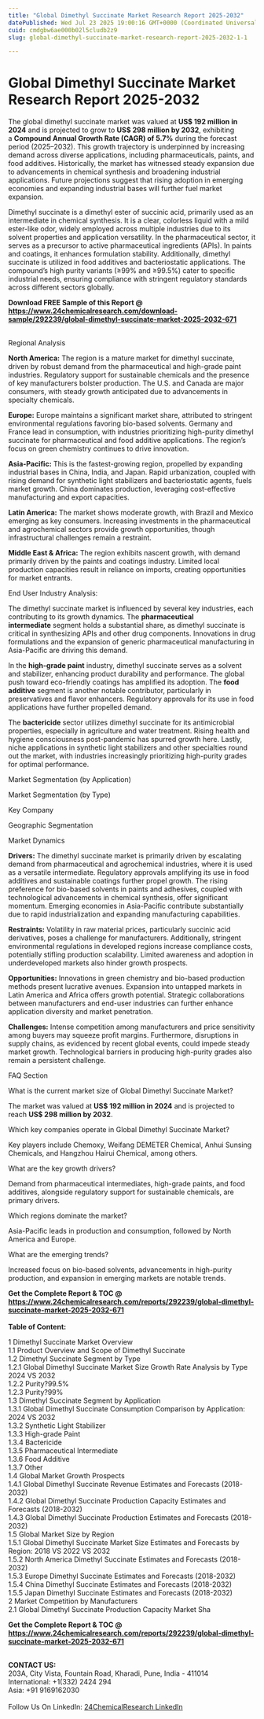 ```yaml
---
title: "Global Dimethyl Succinate Market Research Report 2025-2032"
datePublished: Wed Jul 23 2025 19:00:16 GMT+0000 (Coordinated Universal Time)
cuid: cmdgbw6ae000b02l5cludb2z9
slug: global-dimethyl-succinate-market-research-report-2025-2032-1-1

---
```


# Global Dimethyl Succinate Market Research Report 2025-2032

<p>The global dimethyl succinate market was valued at <strong>US$ 192 million in 2024</strong> and is projected to grow to <strong>US$ 298 million by 2032</strong>, exhibiting a <strong>Compound Annual Growth Rate (CAGR) of 5.7%</strong> during the forecast period (2025–2032). This growth trajectory is underpinned by increasing demand across diverse applications, including pharmaceuticals, paints, and food additives. Historically, the market has witnessed steady expansion due to advancements in chemical synthesis and broadening industrial applications. Future projections suggest that rising adoption in emerging economies and expanding industrial bases will further fuel market expansion.</p><p>
</p><p>Dimethyl succinate is a dimethyl ester of succinic acid, primarily used as an intermediate in chemical synthesis. It is a clear, colorless liquid with a mild ester-like odor, widely employed across multiple industries due to its solvent properties and application versatility. In the pharmaceutical sector, it serves as a precursor to active pharmaceutical ingredients (APIs). In paints and coatings, it enhances formulation stability. Additionally, dimethyl succinate is utilized in food additives and bacteriostatic applications. The compound’s high purity variants (≥99% and ≥99.5%) cater to specific industrial needs, ensuring compliance with stringent regulatory standards across different sectors globally.</p><div><b>Download FREE Sample of this Report @ 
            <a href="https://www.24chemicalresearch.com/download-sample/292239/global-dimethyl-succinate-market-2025-2032-671">
            https://www.24chemicalresearch.com/download-sample/292239/global-dimethyl-succinate-market-2025-2032-671</a></b></div><br><p>
Regional Analysis</p><p>
</p><p><strong>North America:</strong> The region is a mature market for dimethyl succinate, driven by robust demand from the pharmaceutical and high-grade paint industries. Regulatory support for sustainable chemicals and the presence of key manufacturers bolster production. The U.S. and Canada are major consumers, with steady growth anticipated due to advancements in specialty chemicals.</p><p>
</p><p><strong>Europe:</strong> Europe maintains a significant market share, attributed to stringent environmental regulations favoring bio-based solvents. Germany and France lead in consumption, with industries prioritizing high-purity dimethyl succinate for pharmaceutical and food additive applications. The region’s focus on green chemistry continues to drive innovation.</p><p>
</p><p><strong>Asia-Pacific:</strong> This is the fastest-growing region, propelled by expanding industrial bases in China, India, and Japan. Rapid urbanization, coupled with rising demand for synthetic light stabilizers and bacteriostatic agents, fuels market growth. China dominates production, leveraging cost-effective manufacturing and export capacities.</p><p>
</p><p><strong>Latin America:</strong> The market shows moderate growth, with Brazil and Mexico emerging as key consumers. Increasing investments in the pharmaceutical and agrochemical sectors provide growth opportunities, though infrastructural challenges remain a restraint.</p><p>
</p><p><strong>Middle East &amp; Africa:</strong> The region exhibits nascent growth, with demand primarily driven by the paints and coatings industry. Limited local production capacities result in reliance on imports, creating opportunities for market entrants.</p><p>
End User Industry Analysis:</p><p>
</p><p>The dimethyl succinate market is influenced by several key industries, each contributing to its growth dynamics. The <strong>pharmaceutical intermediate</strong> segment holds a substantial share, as dimethyl succinate is critical in synthesizing APIs and other drug components. Innovations in drug formulations and the expansion of generic pharmaceutical manufacturing in Asia-Pacific are driving this demand.</p><p>
</p><p>In the <strong>high-grade paint</strong> industry, dimethyl succinate serves as a solvent and stabilizer, enhancing product durability and performance. The global push toward eco-friendly coatings has amplified its adoption. The <strong>food additive</strong> segment is another notable contributor, particularly in preservatives and flavor enhancers. Regulatory approvals for its use in food applications have further propelled demand.</p><p>
</p><p>The <strong>bactericide</strong> sector utilizes dimethyl succinate for its antimicrobial properties, especially in agriculture and water treatment. Rising health and hygiene consciousness post-pandemic has spurred growth here. Lastly, niche applications in synthetic light stabilizers and other specialties round out the market, with industries increasingly prioritizing high-purity grades for optimal performance.</p><p>
Market Segmentation (by Application)</p><p>
</p><p>
Market Segmentation (by Type)</p><p>
</p><p>
Key Company</p><p>
</p><p>
Geographic Segmentation</p><p>
</p><p>
Market Dynamics</p><p>
</p><p><strong>Drivers:</strong> The dimethyl succinate market is primarily driven by escalating demand from pharmaceutical and agrochemical industries, where it is used as a versatile intermediate. Regulatory approvals amplifying its use in food additives and sustainable coatings further propel growth. The rising preference for bio-based solvents in paints and adhesives, coupled with technological advancements in chemical synthesis, offer significant momentum. Emerging economies in Asia-Pacific contribute substantially due to rapid industrialization and expanding manufacturing capabilities.</p><p>
</p><p><strong>Restraints:</strong> Volatility in raw material prices, particularly succinic acid derivatives, poses a challenge for manufacturers. Additionally, stringent environmental regulations in developed regions increase compliance costs, potentially stifling production scalability. Limited awareness and adoption in underdeveloped markets also hinder growth prospects.</p><p>
</p><p><strong>Opportunities:</strong> Innovations in green chemistry and bio-based production methods present lucrative avenues. Expansion into untapped markets in Latin America and Africa offers growth potential. Strategic collaborations between manufacturers and end-user industries can further enhance application diversity and market penetration.</p><p>
</p><p><strong>Challenges:</strong> Intense competition among manufacturers and price sensitivity among buyers may squeeze profit margins. Furthermore, disruptions in supply chains, as evidenced by recent global events, could impede steady market growth. Technological barriers in producing high-purity grades also remain a persistent challenge.</p><p>
FAQ Section</p><p>
What is the current market size of Global Dimethyl Succinate Market?</p><p>
</p><p>The market was valued at <strong>US$ 192 million in 2024</strong> and is projected to reach <strong>US$ 298 million by 2032</strong>.</p><p>
Which key companies operate in Global Dimethyl Succinate Market?</p><p>
</p><p>Key players include Chemoxy, Weifang DEMETER Chemical, Anhui Sunsing Chemicals, and Hangzhou Hairui Chemical, among others.</p><p>
What are the key growth drivers?</p><p>
</p><p>Demand from pharmaceutical intermediates, high-grade paints, and food additives, alongside regulatory support for sustainable chemicals, are primary drivers.</p><p>
Which regions dominate the market?</p><p>
</p><p>Asia-Pacific leads in production and consumption, followed by North America and Europe.</p><p>
What are the emerging trends?</p><p>
</p><p>Increased focus on bio-based solvents, advancements in high-purity production, and expansion in emerging markets are notable trends.</p>

<div><b>Get the Complete Report & TOC @ 
            <a href="https://www.24chemicalresearch.com/reports/292239/global-dimethyl-succinate-market-2025-2032-671">
            https://www.24chemicalresearch.com/reports/292239/global-dimethyl-succinate-market-2025-2032-671</a></b></div><br>
            <b>Table of Content:</b><p>1 Dimethyl Succinate Market Overview<br />
    1.1 Product Overview and Scope of Dimethyl Succinate<br />
    1.2 Dimethyl Succinate Segment by Type<br />
        1.2.1 Global Dimethyl Succinate Market Size Growth Rate Analysis by Type 2024 VS 2032<br />
        1.2.2 Purity?99.5%<br />
        1.2.3 Purity?99%<br />
    1.3 Dimethyl Succinate Segment by Application<br />
        1.3.1 Global Dimethyl Succinate Consumption Comparison by Application: 2024 VS 2032<br />
        1.3.2 Synthetic Light Stabilizer<br />
        1.3.3 High-grade Paint<br />
        1.3.4 Bactericide<br />
        1.3.5 Pharmaceutical Intermediate<br />
        1.3.6 Food Additive<br />
        1.3.7 Other<br />
    1.4 Global Market Growth Prospects<br />
        1.4.1 Global Dimethyl Succinate Revenue Estimates and Forecasts (2018-2032)<br />
        1.4.2 Global Dimethyl Succinate Production Capacity Estimates and Forecasts (2018-2032)<br />
        1.4.3 Global Dimethyl Succinate Production Estimates and Forecasts (2018-2032)<br />
    1.5 Global Market Size by Region<br />
        1.5.1 Global Dimethyl Succinate Market Size Estimates and Forecasts by Region: 2018 VS 2022 VS 2032<br />
        1.5.2 North America Dimethyl Succinate Estimates and Forecasts (2018-2032)<br />
        1.5.3 Europe Dimethyl Succinate Estimates and Forecasts (2018-2032)<br />
        1.5.4 China Dimethyl Succinate Estimates and Forecasts (2018-2032)<br />
        1.5.5 Japan Dimethyl Succinate Estimates and Forecasts (2018-2032)<br />
2 Market Competition by Manufacturers<br />
    2.1 Global Dimethyl Succinate Production Capacity Market Sha</p>

<div><b>Get the Complete Report & TOC @ 
            <a href="https://www.24chemicalresearch.com/reports/292239/global-dimethyl-succinate-market-2025-2032-671">
            https://www.24chemicalresearch.com/reports/292239/global-dimethyl-succinate-market-2025-2032-671</a></b></div><br>

<b>CONTACT US:</b><br>
            203A, City Vista, Fountain Road, Kharadi, Pune, India - 411014<br>
            International: +1(332) 2424 294<br>
            Asia: +91 9169162030 <br><br>
            Follow Us On LinkedIn: <a href="https://www.linkedin.com/company/24chemicalresearch/">24ChemicalResearch LinkedIn</a>